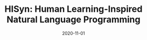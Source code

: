 ---
title: "HISyn: Human Learning-Inspired Natural Language Programming"
collection: publications
date: 2020-11-01
venue: 'The ACM Joint European Software Engineering Conference and Symposium on the Foundations of Software Engineering (<b>ESEC/FSE&apos;20</b>). (acceptance rate: 101/360=28%) '
paperurl: 'http://guanh01.github.io/files/2020hisyn.pdf'
authors: 'Zifan Nan, Hui Guan, Xipeng Shen'
---